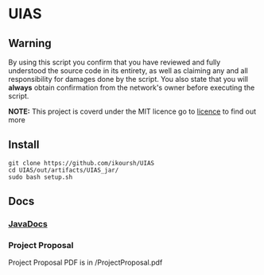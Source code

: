 # UIAS

## Warning
By using this script you confirm that you have reviewed and fully understood the source code in its entirety, as well as claiming any and all responsibility for damages done by the script. You also state that you will **always** obtain confirmation from the network's owner before executing the script.

**NOTE:** This project is coverd under the MIT licence go to [licence](LICENSE) to find out more

## Install
    git clone https://github.com/ikoursh/UIAS
    cd UIAS/out/artifacts/UIAS_jar/
    sudo bash setup.sh 

## Docs
### [JavaDocs](http://www.inbarkoursh.com/uias)


### Project Proposal
Project Proposal PDF is in /ProjectProposal.pdf

